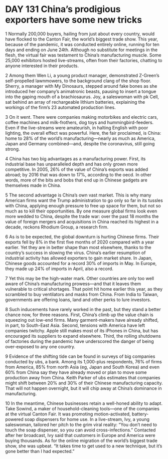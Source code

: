 # DAY 131 China’s prodigious exporters have some new tricks
1 Normally 200,000 buyers, hailing from just about every country, would have flocked to the Canton Fair, the world’s biggest trade show. This year, because of the pandemic, it was conducted entirely online, running for ten days and ending on June 24th. Although no substitute for meetings in the flesh, the virtual fair was testament to China’s manufacturing muscle. Some 25,000 exhibitors hosted live-streams, often from their factories, chatting to anyone interested in their products.

2 Among them Wen Li, a young product manager, demonstrated Z-Green’s self-propelled lawnmowers, to the background clang of the shop floor. Sherry, a manager with My Dinosaurs, stepped around fake bones as she introduced her company’s animatronic beasts, pausing to insert a tongue into the gaping mouth of a brachiosaurus. Joy, a saleswoman with pk Cell, sat behind an array of rechargeable lithium batteries, explaining the workings of the firm’s 23 automated production lines.

3 On it went. There were companies making motorbikes and electric cars, coffee machines and milk-frothers, dog toys and hummingbird-feeders. Even if the live-streams were amateurish, in halting English with poor lighting, the overall effect was powerful. Here, the fair proclaimed, is China: home to 28% of the world’s manufacturing—nearly as much as America, Japan and Germany combined—and, despite the coronavirus, still going strong.

4 China has two big advantages as a manufacturing power. First, its industrial base has unparalleled depth and has only grown more competitive. In 2005, 26% of the value of China’s exports was added abroad; by 2016 that was down to 17%, according to the oecd. In other words, more of the bits and bobs that end up in Chinese gadgets are themselves made in China.


5 The second advantage is China’s own vast market. This is why many American firms want the Trump administration to go only so far in its tussles with China, applying enough pressure to free up space for them, but not so much as to kill their opportunities. By one measure global firms look even more wedded to China, despite the trade war: over the past 18 months the value of foreign mergers and acquisitions in China reached its highest in a decade, reckons Rhodium Group, a research firm.

6 As is to be expected, the global downturn is hurting Chinese firms. Their exports fell by 8% in the first five months of 2020 compared with a year earlier. Yet they are in better shape than most elsewhere, thanks to the country’s success in slowing the virus. China’s earlier resumption of industrial activity has allowed exporters to gain market share. In Japan, Chinese goods accounted for a record 30% of imports in May. In Europe, they made up 24% of imports in April, also a record.

7 Yet this may be the high-water mark. Other countries are only too well aware of China’s manufacturing prowess—and that it leaves them vulnerable to critical shortages. That point hit home earlier this year, as they scrambled to buy ventilators and masks from China. From India to Taiwan, governments are offering loans, land and other perks to lure investors.

8 Such inducements have rarely worked in the past, but they stand a better chance now, for three reasons. First, China’s climb up the value chain is squeezing out low-end firms. Many garment-makers have already shifted, in part, to South-East Asia. Second, tensions with America have left companies twitchy. Apple still makes most of its iPhones in China, but has encouraged its suppliers to expand elsewhere. Third, the rolling shutdowns of factories during the pandemic have underscored the danger of being over-exposed to any one country.

9 Evidence of the shifting tide can be found in surveys of big companies conducted by ubs, a bank. Among its 1,000-plus respondents, 76% of firms from America, 85% from north Asia (eg, Japan and South Korea) and even 60% from China say they have already moved or plan to move some production away from China. Keith Parker of ubs estimates that companies might shift between 20% and 30% of their Chinese manufacturing capacity. That will not happen overnight, but it will chip away at China’s dominance in manufacturing.

10 In the meantime, Chinese businesses retain a well-honed ability to adapt. Take Sowind, a maker of household-cleaning tools—one of the companies at the virtual Canton Fair. It was promoting motion-activated, battery-powered soap dispensers for home use. In a live-stream, Ivy, a young saleswoman, tailored her pitch to the grim viral reality: “You don’t need to touch the soap dispenser, so you can avoid cross-infections.” Contacted after her broadcast, Ivy said that customers in Europe and America were buying thousands. As for the online migration of the world’s biggest trade show, she was upbeat. “It takes time to get used to a new technique, but it’s gone better than I had expected.”

